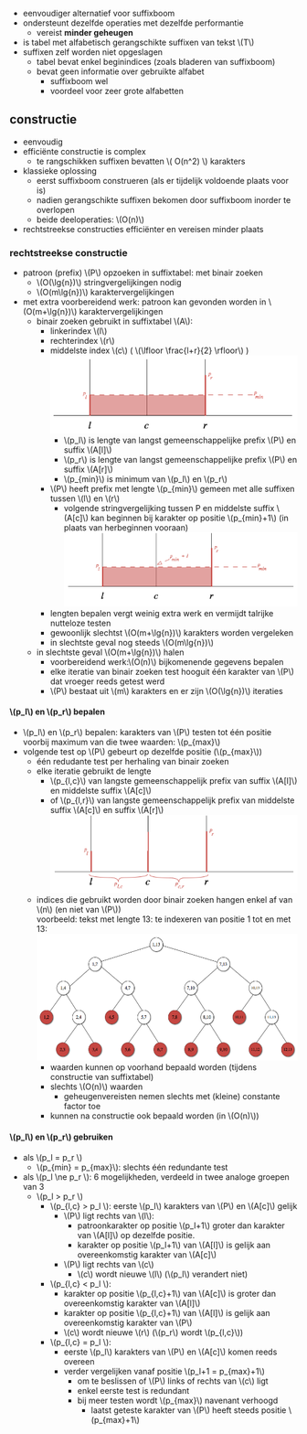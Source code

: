 
* eenvoudiger alternatief voor suffixboom
* ondersteunt dezelfde operaties met dezelfde performantie
    * vereist **minder geheugen**
* is tabel met alfabetisch gerangschikte suffixen van tekst \\(T\\)
* suffixen zelf worden niet opgeslagen
    * tabel bevat enkel beginindices (zoals bladeren van suffixboom)
    * bevat geen informatie over gebruikte alfabet
        * suffixboom wel
        * voordeel voor zeer grote alfabetten

## constructie

* eenvoudig
* efficiënte constructie is complex
    * te rangschikken suffixen bevatten \\( O(n^2) \\) karakters
* klassieke oplossing
    * eerst suffixboom construeren (als er tijdelijk voldoende plaats voor is)
    * nadien gerangschikte suffixen bekomen door suffixboom inorder te overlopen
    * beide deeloperaties: \\(O(n)\\)
* rechtstreekse constructies efficiënter en vereisen minder plaats

### rechtstreekse constructie

* patroon (prefix) \\(P\\) opzoeken in suffixtabel: met binair zoeken
    * \\(O(\lg{n})\\) stringvergelijkingen nodig
    * \\(O(m\lg{n})\\) karaktervergelijkingen
* met extra voorbereidend werk: patroon kan gevonden worden in \\(O(m+\lg{n})\\) karaktervergelijkingen
    * binair zoeken gebruikt  in suffixtabel \\(A\\):
        * linkerindex \\(l\\)
        * rechterindex \\(r\\)
        * middelste index \\(c\\) ( \\(\lfloor \frac{l+r}{2} \rfloor\\) ) 
          ![](/assets/suffixtabel_binairzoeken.png)
            * \\(p_l\\) is lengte van langst gemeenschappelijke prefix \\(P\\) en suffix \\(A[l]\\)
            * \\(p_r\\) is lengte van langst gemeenschappelijke prefix \\(P\\) en suffix \\(A[r]\\)
            * \\(p_{min}\\) is minimum van \\(p_l\\) en \\(p_r\\)
        * \\(P\\) heeft prefix met lengte \\(p_{min}\\) gemeen met alle suffixen tussen \\(l\\) en \\(r\\)
            * volgende stringvergelijking tussen P en middelste suffix \\(A[c]\\) kan beginnen bij karakter op positie \\(p_{min}+1\\) (in plaats van herbeginnen vooraan)  
              ![](/assets/suffixtabel_pminplus1.png)
        * lengten bepalen vergt weinig extra werk en vermijdt talrijke nutteloze testen
        * gewoonlijk slechtst \\(O(m+\lg{n})\\) karakters worden vergeleken
        * in slechtste geval nog steeds \\(O(m\lg{n})\\)
    * in slechtste geval \\(O(m+\lg{n})\\) halen
        * voorbereidend werk:\\(O(n)\\) bijkomenende gegevens bepalen
        * elke iteratie van binair zoeken test hooguit één karakter van \\(P\\) dat vroeger reeds getest werd
        * \\(P\\) bestaat uit \\(m\\) karakters en er zijn \\(O(\lg{n})\\) iteraties

#### \\(p_l\\) en \\(p_r\\) bepalen

* \\(p_l\\) en \\(p_r\\) bepalen: karakters van \\(P\\) testen tot één positie voorbij maximum van die twee waarden: \\(p_{max}\\)
* volgende test op \\(P\\) gebeurt op dezelfde positie (\\(p_{max}\\))
    * één redudante test per herhaling van binair zoeken
    * elke iteratie gebruikt de lengte 
        * \\(p_{l,c}\\) van langste gemeenschappelijk prefix van suffix \\(A[l]\\) en middelste suffix \\(A[c]\\)
        * of \\(p_{l,r}\\) van langste gemeenschappelijk prefix van middelste suffix \\(A[c]\\) en suffix \\(A[r]\\)  
          ![](/assets/suffixtabel_redundantetest.png)
    * indices die gebruikt worden door binair zoeken hangen enkel af van \\(n\\) (en niet van \\(P\\))  
      voorbeeld: tekst met lengte 13: te indexeren van positie 1 tot en met 13:  
      ![](/assets/suffixtabel_indices.png)
        * waarden kunnen op voorhand bepaald worden (tijdens constructie van suffixtabel)
        * slechts \\(O(n)\\) waarden
            * geheugenvereisten nemen slechts met (kleine) constante factor toe
        * kunnen na constructie ook bepaald worden (in \\(O(n)\\))

#### \\(p_l\\) en \\(p_r\\) gebruiken

* als \\(p_l = p_r \\)
    * \\(p_{min} = p_{max}\\): slechts één redundante test
* als \\(p_l \ne p_r \\): 6 mogelijkheden, verdeeld in twee analoge groepen van 3
    * \\(p_l > p_r \\)
        * \\(p_{l,c} > p_l \\): eerste \\(p_l\\) karakters van \\(P\\) en \\(A[c]\\) gelijk
            * \\(P\\) ligt rechts van \\(l\\): 
                * patroonkarakter op positie \\(p_l+1\\) groter dan karakter van \\(A[l]\\) op dezelfde positie.
                * karakter op positie \\(p_l+1\\) van \\(A[l]\\) is gelijk aan overeenkomstig karakter van \\(A[c]\\)
            * \\(P\\) ligt rechts van \\(c\\)
                *  \\(c\\) wordt nieuwe \\(l\\) (\\(p_l\\) verandert niet)
        * \\(p_{l,c} < p_l \\):
            * karakter op positie \\(p_{l,c}+1\\) van \\(A[c]\\) is groter dan overeenkomstig karakter van \\(A[l]\\)
            * karakter op positie \\(p_{l,c}+1\\) van \\(A[l]\\) is gelijk aan overeenkomstig karakter van \\(P\\)
            * \\(c\\) wordt nieuwe \\(r\\) (\\(p_r\\) wordt \\(p_{l,c}\\))
        * \\(p_{l,c} = p_l \\):
            * eerste \\(p_l\\) karakters van \\(P\\) en \\(A[c]\\) komen reeds overeen
            * verder vergelijken vanaf positie \\(p_l+1 = p_{max}+1\\)
                * om te beslissen of \\(P\\) links of rechts van \\(c\\) ligt
                * enkel eerste test is redundant
                * bij meer testen wordt \\(p_{max}\\) navenant verhoogd
                    * laatst geteste karakter van \\(P\\) heeft steeds positie \\(p_{max}+1\\)

